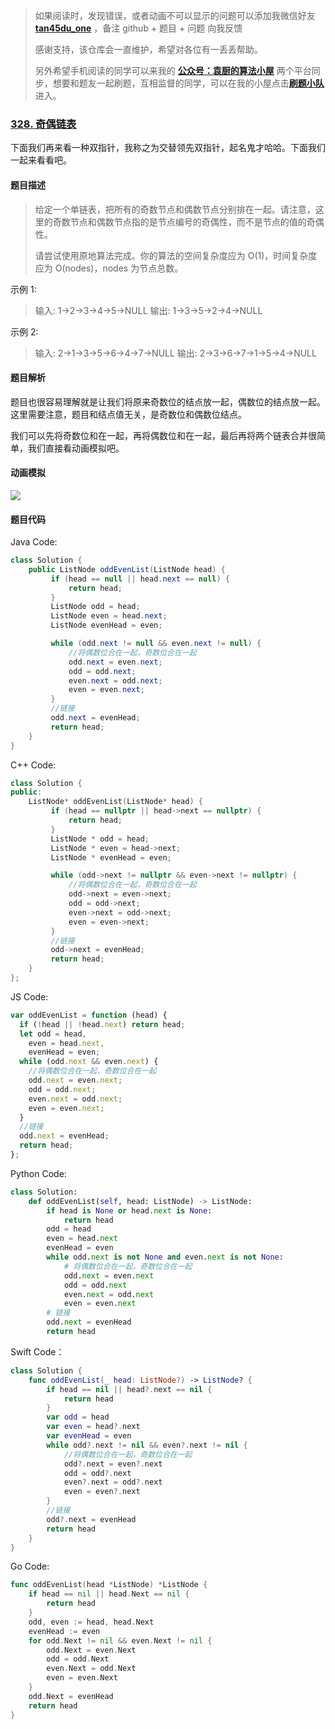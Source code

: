 > 如果阅读时，发现错误，或者动画不可以显示的问题可以添加我微信好友 **[tan45du_one](https://raw.githubusercontent.com/tan45du/tan45du.github.io/master/个人微信.15egrcgqd94w.jpg)** ，备注 github + 题目 + 问题 向我反馈
>
> 感谢支持，该仓库会一直维护，希望对各位有一丢丢帮助。
>
> 另外希望手机阅读的同学可以来我的 <u>[**公众号：袁厨的算法小屋**](https://raw.githubusercontent.com/tan45du/test/master/微信图片_20210320152235.2pthdebvh1c0.png)</u> 两个平台同步，想要和题友一起刷题，互相监督的同学，可以在我的小屋点击<u>[**刷题小队**](https://raw.githubusercontent.com/tan45du/test/master/微信图片_20210320152235.2pthdebvh1c0.png)</u>进入。

### [328. 奇偶链表](https://leetcode-cn.com/problems/odd-even-linked-list/)

下面我们再来看一种双指针，我称之为交替领先双指针，起名鬼才哈哈。下面我们一起来看看吧。

#### 题目描述

> 给定一个单链表，把所有的奇数节点和偶数节点分别排在一起。请注意，这里的奇数节点和偶数节点指的是节点编号的奇偶性，而不是节点的值的奇偶性。
>
> 请尝试使用原地算法完成。你的算法的空间复杂度应为 O(1)，时间复杂度应为 O(nodes)，nodes 为节点总数。

示例 1:

> 输入: 1->2->3->4->5->NULL
> 输出: 1->3->5->2->4->NULL

示例 2:

> 输入: 2->1->3->5->6->4->7->NULL
> 输出: 2->3->6->7->1->5->4->NULL

#### 题目解析

题目也很容易理解就是让我们将原来奇数位的结点放一起，偶数位的结点放一起。这里需要注意，题目和结点值无关，是奇数位和偶数位结点。

我们可以先将奇数位和在一起，再将偶数位和在一起，最后再将两个链表合并很简单，我们直接看动画模拟吧。

#### **动画模拟**

![](https://img-blog.csdnimg.cn/20210321120150255.gif)

#### 题目代码

Java Code:

```java
class Solution {
    public ListNode oddEvenList(ListNode head) {
         if (head == null || head.next == null) {
             return head;
         }
         ListNode odd = head;
         ListNode even = head.next;
         ListNode evenHead = even;

         while (odd.next != null && even.next != null) {
             //将偶数位合在一起，奇数位合在一起
             odd.next = even.next;
             odd = odd.next;
             even.next = odd.next;
             even = even.next;
         }
         //链接
         odd.next = evenHead;
         return head;
    }
}
```

C++ Code:

```cpp
class Solution {
public:
    ListNode* oddEvenList(ListNode* head) {
         if (head == nullptr || head->next == nullptr) {
             return head;
         }
         ListNode * odd = head;
         ListNode * even = head->next;
         ListNode * evenHead = even;

         while (odd->next != nullptr && even->next != nullptr) {
             //将偶数位合在一起，奇数位合在一起
             odd->next = even->next;
             odd = odd->next;
             even->next = odd->next;
             even = even->next;
         }
         //链接
         odd->next = evenHead;
         return head;
    }
};
```

JS Code:

```javascript
var oddEvenList = function (head) {
  if (!head || !head.next) return head;
  let odd = head,
    even = head.next,
    evenHead = even;
  while (odd.next && even.next) {
    //将偶数位合在一起，奇数位合在一起
    odd.next = even.next;
    odd = odd.next;
    even.next = odd.next;
    even = even.next;
  }
  //链接
  odd.next = evenHead;
  return head;
};
```

Python Code:

```python
class Solution:
    def oddEvenList(self, head: ListNode) -> ListNode:
        if head is None or head.next is None:
            return head
        odd = head
        even = head.next
        evenHead = even
        while odd.next is not None and even.next is not None:
            # 将偶数位合在一起，奇数位合在一起
            odd.next = even.next
            odd = odd.next
            even.next = odd.next
            even = even.next
        # 链接
        odd.next = evenHead
        return head
```

Swift Code：

```swift
class Solution {
    func oddEvenList(_ head: ListNode?) -> ListNode? {
        if head == nil || head?.next == nil {
            return head
        }
        var odd = head
        var even = head?.next
        var evenHead = even
        while odd?.next != nil && even?.next != nil {
            //将偶数位合在一起，奇数位合在一起
            odd?.next = even?.next
            odd = odd?.next
            even?.next = odd?.next
            even = even?.next
        }
        //链接
        odd?.next = evenHead
        return head
    }
}
```

Go Code:

```go
func oddEvenList(head *ListNode) *ListNode {
    if head == nil || head.Next == nil {
        return head
    }
    odd, even := head, head.Next
    evenHead := even
    for odd.Next != nil && even.Next != nil {
        odd.Next = even.Next
        odd = odd.Next
        even.Next = odd.Next
        even = even.Next
    }
    odd.Next = evenHead
    return head
}
```
